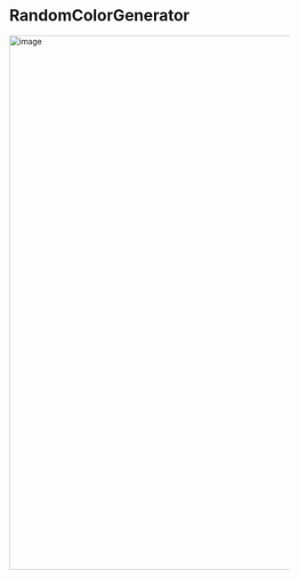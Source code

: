 # RandomColorGenerator

<img width="960" alt="image" src="https://github.com/Padmakar9394/RandomColorGenerator/assets/87571719/b2993f31-72ff-4163-841c-b0ca15a6a319">

